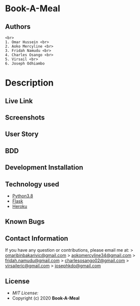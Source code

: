 # Book-A-Meal
## Authors
    <br>
    1. Omar Hussein <br>
    2. Aoko Mercyline <br>
    3. Fridah Namudu <br>
    4. Charles Osango <br>
    5. Virsail <br>
    6. Joseph Odhiambo

# Description

## Live Link

## Screenshots

## User Story

## BDD

## Development Installation

## Technology used
* [Python3.8](https://www.python.org/)
* [Flask](http://flask.pocoo.org/)
* [Heroku](https://heroku.com)

## Known Bugs

## Contact Information 
If you have any question or contributions, please email me at:
    > omaribinbakarivic@gmail.com
    > aokomercyline34@gmail.com
    > fridah.namudu@gmail.com
    > charlesosango02@gmail.com
    > virsaileric@gmail.com
    > josephkdo@gmail.com

## License
* *MIT License:*
* Copyright (c) 2020 **Book-A-Meal**